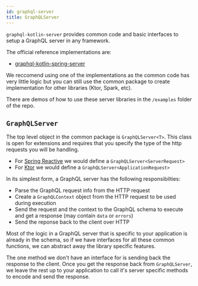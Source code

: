 ```yaml
---
id: graphql-server
title: GraphQLServer
---
```

`graphql-kotlin-server` provides common code and basic interfaces to setup a GraphQL server in any framework.

The official reference implementations are:

- [graphql-kotlin-spring-server](./spring-server/spring-overview.mdx)

We reccomend using one of the implementations as the common code has very little logic but you can still use the common
package to create implementation for other libraries (Ktor, Spark, etc).

There are demos of how to use these server libraries in the `/examples` folder of the repo.

## `GraphQLServer`

The top level object in the common package is `GraphQLServer<T>`.
This class is open for extensions and requires that you specify the type of the http requests you will be handling.

-   For [Spring Reactive](https://spring.io/reactive) we would define a `GraphQLServer<ServerRequest>`
-   For [Ktor](https://ktor.io/) we would define a `GraphQLServer<ApplicationRequest>`

In its simplest form, a GraphQL server has the following responsibilties:

-   Parse the GraphQL request info from the HTTP request
-   Create a `GraphQLContext` object from the HTTP request to be used during execution
-   Send the request and the context to the GraphQL schema to execute and get a response (may contain `data` or `errors`)
-   Send the reponse back to the client over HTTP

Most of the logic in a GraphQL server that is specific to your application is already in the schema, so if we have interfaces for all these
common functions, we can abstract away the library specific features.

The one method we don't have an interface for is sending back the response to the client. Once you get the response back from `GraphQLServer`,
we leave the rest up to your application to call it's server specific methods to encode and send the response.
